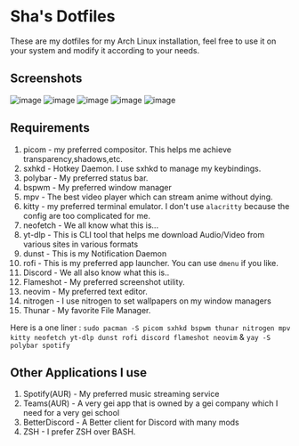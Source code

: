 # Sha's Dotfiles
These are my dotfiles for my Arch Linux installation, feel free to use it on your system and modify it according to your needs.

## Screenshots
![image](https://user-images.githubusercontent.com/79645349/140621672-3b057eca-b857-4d4a-8184-16fdf504a505.png)
![image](https://user-images.githubusercontent.com/79645349/140621683-3c39e69f-7b23-4c69-aee0-51c33de01cdf.png)
![image](https://user-images.githubusercontent.com/79645349/140621748-8e294af3-c0a3-420e-b5d5-8e6f712d7a68.png)
![image](https://user-images.githubusercontent.com/79645349/140621819-1ac32756-4358-4d4a-97e5-f7e63cfe863e.png)
![image](https://user-images.githubusercontent.com/79645349/140621918-05b833bd-02ee-4012-a7de-c4df1ef31236.png)



## Requirements

1. picom - my preferred compositor. This helps me achieve transparency,shadows,etc.
2. sxhkd - Hotkey Daemon. I use sxhkd to manage my keybindings.
3. polybar - My preferred status bar.
4. bspwm - My preferred window manager
5. mpv - The best video player which can stream anime without dying.
6. kitty - my preferred terminal emulator. I don't use `alacritty` because the config are too complicated for me.
7. neofetch - We all know what this is...
8. yt-dlp - This is CLI tool that helps me download Audio/Video from various sites in various formats
9. dunst - This is my Notification Daemon
  10. rofi - This is my preferred app launcher. You can use `dmenu` if you like.
  11. Discord - We all also know what this is..
  12. Flameshot - My preferred screenshot utility.
  13. neovim - My preferred text editor.
  14. nitrogen - I use nitrogen to set wallpapers on my window managers
  15. Thunar - My favorite File Manager. 

Here is a one liner : `sudo pacman -S picom sxhkd bspwm thunar nitrogen mpv kitty neofetch yt-dlp dunst rofi discord flameshot neovim` & `yay -S polybar spotify`


## Other Applications I use
1. Spotify(AUR) - My preferred music streaming service
2. Teams(AUR) - A very gei app that is owned by a gei company which I need for a very gei school
3. BetterDiscord - A Better client for Discord with many mods
4. ZSH - I prefer ZSH over BASH.

